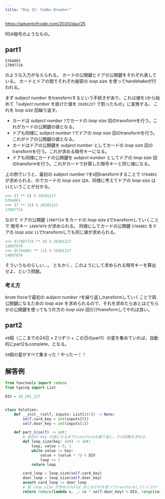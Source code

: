 ```yaml
---
title: "Day 25: Combo Breaker"
---
```


https://adventofcode.com/2020/day/25

RSA暗号のようなもの。


## part1

```
5764801
17807724
```

のような入力が与えられる。
カードの公開鍵とドアの公開鍵をそれぞれ表している。
カードとドアの間でそれぞれ秘密の *loop size* を使ってhandshakeが行われる。

まず *subject number* をtransformするという手続きがあり、これは値を`1`から始めて「*subject number* を掛けた値を `20201227` で割ったもの」に変換する。
これを *loop size* 回繰り返す。

- カードは *subject number* `7`でカードの *loop size* 回のtransformを行う。これがカードの公開鍵の値となる。
- ドアも同様に *subject number* `7`でドアの *loop size* 回のtransformを行う。これがドアの公開鍵の値となる。
- カードはドアの公開鍵を *subject number* としてカードの *loop size* 回のtransformを行う。これが求める暗号キーになる。
- ドアも同様にカードの公開鍵を *subject number* としてドアの *loop size* 回のtransformを行う。これがカードで計算した暗号キーと同じ値になる。

上の例でいうと、最初の *subject number* `7`を`8`回transformすることで `5764801`が求められる、のでカードの *loop size* は`8`、同様に考えてドアの *loop size* は`11`ということが分かる。

```python
>>> (7 ** 8) % 20201227
5764801
>>> (7 ** 11) % 20201227
17807724
```

なので ドアの公開鍵 `17807724` をカードの *loop size* `8`でtransformしていくことで 暗号キー `14897079` が求められる。
同様にしてカードの公開鍵 `5764801` をドアの *loop size* `11`でtransformしても同じ値が求められる。

```python
>>> (17807724 ** 8) % 20201227
14897079
>>> (5764801 ** 11) % 20201227
14897079
```

そういうものらしい…。
ともかく、このようにして求められる暗号キーを算出せよ、という問題。


### 考え方

brute forceで最初の *subject number* `7`を繰り返しtransformしていくことで両公開鍵になるための *loop size* を求められるので、それを求めたらあとはどちらかの公開鍵を使ってもう片方の *loop size* 回だけtransformしてやれば良い。


## part2

`49`個（ここまでの24日 × 2つずつ + この日のpart1）の星を集めていれば、自動的にpart2もcomplete、となる。

`50`個の星がすべて集まった！やったー！！


## 解答例

```python
from functools import reduce
from typing import List

DIV = 20_201_227


class Solution:
    def __init__(self, inputs: List[str]) -> None:
        self.card_key = int(inputs[0])
        self.door_key = int(inputs[1])

    def part_1(self) -> int:
        # 目的の`key`の価になるまでtransformを繰り返し、その回数を求める
        def loop_size(key: int) -> int:
            loop, value = 0, 1
            while value != key:
                value = (value * 7) % DIV
                loop += 1
            return loop

        card_loop = loop_size(self.card_key)
        door_loop = loop_size(self.door_key)
        assert card_loop != door_loop
        # 各`loop_size`が求められれば あとはそれを使ってtransformしていくだけ
        return reduce(lambda x, _: (x * self.door_key) % DIV, range(card_loop), 1)
```
